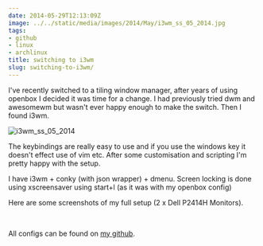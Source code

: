```yaml
---
date: 2014-05-29T12:13:09Z
image: ../../static/media/images/2014/May/i3wm_ss_05_2014.jpg
tags:
- github
- linux
- archlinux
title: switching to i3wm
slug: switching-to-i3wm/
---
```


I've recently switched to a tiling window manager, after years of using openbox I decided it was time for a change. I had previously tried dwm and awesomewm but wasn't ever happy enough to make the switch.
Then I found i3wm.

<img src="/media/images/2014/May/i3wm_ss_05_2014.jpg" alt="i3wm_ss_05_2014">

The keybindings are really easy to use and if you use the windows key it doesn't effect use of vim etc.
After some customisation and scripting I'm pretty happy with the setup.

I have i3wm + conky (with json wrapper) + dmenu.
Screen locking is done using xscreensaver using start+l (as it was with my openbox config)

Here are some screenshots of my full setup (2 x Dell P2414H Monitors).

<p class="text-center"><a href="http://equk.co.uk/media/images/2014/May/2014_05_26.jpg" target="_blank"><img src="http://equk.co.uk/media/images/2014/May/2014_05_26_250px.jpg" border="0" alt=""></a> <a href="http://equk.co.uk/media/images/2014/May/2014_05_27.jpg" target="_blank"><img src="http://equk.co.uk/media/images/2014/May/2014_05_27_250px.jpg" border="0" alt=""></a></p>

All configs can be found on <a href="https://github.com/equk/linux" target="_blank">my github</a>.
